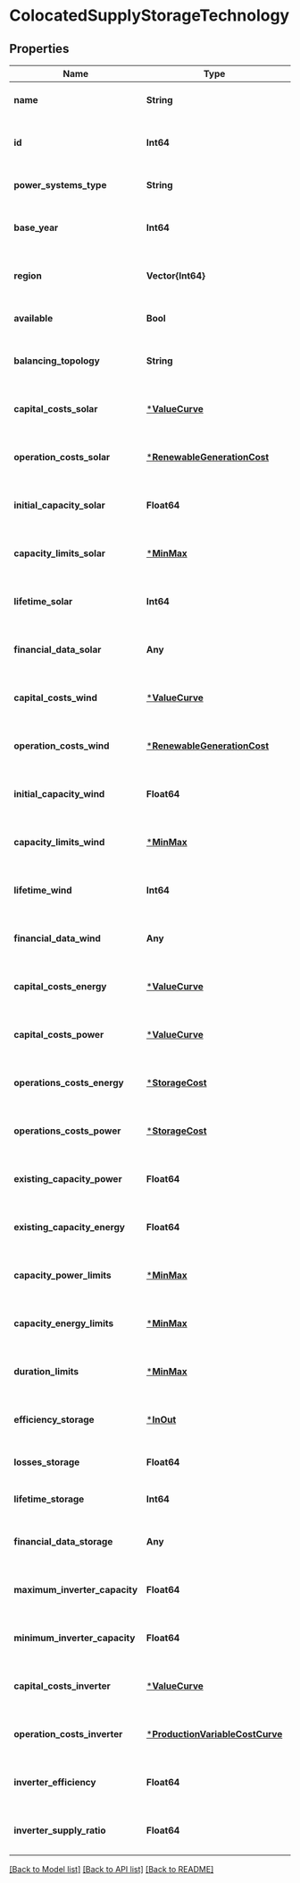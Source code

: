 # ColocatedSupplyStorageTechnology


## Properties
Name | Type | Description | Notes
------------ | ------------- | ------------- | -------------
**name** | **String** |  | [default to nothing]
**id** | **Int64** |  | [optional] [default to nothing]
**power_systems_type** | **String** |  | [default to nothing]
**base_year** | **Int64** |  | [optional] [default to nothing]
**region** | **Vector{Int64}** |  | [optional] [default to nothing]
**available** | **Bool** |  | [default to nothing]
**balancing_topology** | **String** |  | [optional] [default to nothing]
**capital_costs_solar** | [***ValueCurve**](ValueCurve.md) |  | [optional] [default to nothing]
**operation_costs_solar** | [***RenewableGenerationCost**](RenewableGenerationCost.md) |  | [optional] [default to nothing]
**initial_capacity_solar** | **Float64** |  | [optional] [default to nothing]
**capacity_limits_solar** | [***MinMax**](MinMax.md) |  | [optional] [default to nothing]
**lifetime_solar** | **Int64** |  | [optional] [default to nothing]
**financial_data_solar** | **Any** |  | [optional] [default to nothing]
**capital_costs_wind** | [***ValueCurve**](ValueCurve.md) |  | [optional] [default to nothing]
**operation_costs_wind** | [***RenewableGenerationCost**](RenewableGenerationCost.md) |  | [optional] [default to nothing]
**initial_capacity_wind** | **Float64** |  | [optional] [default to nothing]
**capacity_limits_wind** | [***MinMax**](MinMax.md) |  | [optional] [default to nothing]
**lifetime_wind** | **Int64** |  | [optional] [default to nothing]
**financial_data_wind** | **Any** |  | [optional] [default to nothing]
**capital_costs_energy** | [***ValueCurve**](ValueCurve.md) |  | [optional] [default to nothing]
**capital_costs_power** | [***ValueCurve**](ValueCurve.md) |  | [optional] [default to nothing]
**operations_costs_energy** | [***StorageCost**](StorageCost.md) |  | [optional] [default to nothing]
**operations_costs_power** | [***StorageCost**](StorageCost.md) |  | [optional] [default to nothing]
**existing_capacity_power** | **Float64** |  | [optional] [default to nothing]
**existing_capacity_energy** | **Float64** |  | [optional] [default to nothing]
**capacity_power_limits** | [***MinMax**](MinMax.md) |  | [optional] [default to nothing]
**capacity_energy_limits** | [***MinMax**](MinMax.md) |  | [optional] [default to nothing]
**duration_limits** | [***MinMax**](MinMax.md) |  | [optional] [default to nothing]
**efficiency_storage** | [***InOut**](InOut.md) |  | [optional] [default to nothing]
**losses_storage** | **Float64** |  | [optional] [default to 1.0]
**lifetime_storage** | **Int64** |  | [optional] [default to 100]
**financial_data_storage** | **Any** |  | [optional] [default to nothing]
**maximum_inverter_capacity** | **Float64** |  | [optional] [default to nothing]
**minimum_inverter_capacity** | **Float64** |  | [optional] [default to nothing]
**capital_costs_inverter** | [***ValueCurve**](ValueCurve.md) |  | [optional] [default to nothing]
**operation_costs_inverter** | [***ProductionVariableCostCurve**](ProductionVariableCostCurve.md) |  | [optional] [default to nothing]
**inverter_efficiency** | **Float64** |  | [optional] [default to nothing]
**inverter_supply_ratio** | **Float64** |  | [optional] [default to nothing]


[[Back to Model list]](../README.md#models) [[Back to API list]](../README.md#api-endpoints) [[Back to README]](../README.md)


